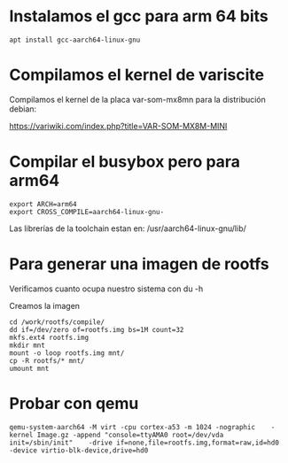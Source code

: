 # Instalamos el gcc para arm 64 bits 

	apt install gcc-aarch64-linux-gnu

# Compilamos el kernel de variscite

Compilamos el kernel de la placa var-som-mx8mn para la distribución debian:

https://variwiki.com/index.php?title=VAR-SOM-MX8M-MINI


# Compilar el busybox pero para arm64

	export ARCH=arm64 
	export CROSS_COMPILE=aarch64-linux-gnu-

Las librerías de la toolchain estan en: /usr/aarch64-linux-gnu/lib/

# Para generar una imagen de rootfs 

Verificamos cuanto ocupa nuestro sistema con du -h

Creamos la imagen

	cd /work/rootfs/compile/
	dd if=/dev/zero of=rootfs.img bs=1M count=32
	mkfs.ext4 rootfs.img
	mkdir mnt
	mount -o loop rootfs.img mnt/
	cp -R rootfs/* mnt/
	umount mnt

# Probar con qemu

	qemu-system-aarch64 -M virt -cpu cortex-a53 -m 1024 -nographic    -kernel Image.gz -append "console=ttyAMA0 root=/dev/vda init=/sbin/init"    -drive if=none,file=rootfs.img,format=raw,id=hd0    -device virtio-blk-device,drive=hd0

